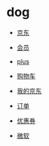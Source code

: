# dog


<div id = "首"></div>
<script src = "../js/首.js"></script>


* [京东](https://m.jd.com/)
* [会员](https://huiyuan.m.jd.com/)
* [plus](https://plus.m.jd.com/index)



* [购物车](https://p.m.jd.com/cart/cart.action)
* [我的京东](https://home.m.jd.com/myJd/newhome.action)
* [订单](https://trade.m.jd.com/order/orderlist_jdm.shtml)
* [优惠券](https://wqs.jd.com/my/coupon/jd.shtml)


* [微软](https://shop.m.jd.com/shop/home?shopId=1000000326)
